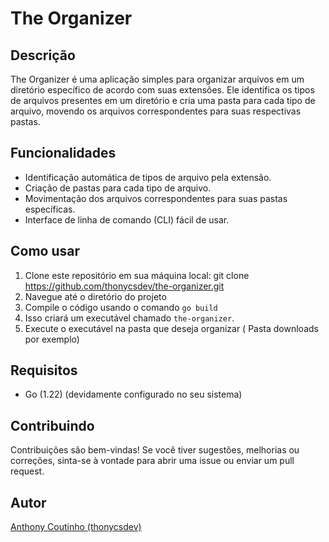 # The Organizer

## Descrição

The Organizer é uma aplicação simples para organizar arquivos em um diretório específico de acordo com suas extensões. Ele identifica os tipos de arquivos presentes em um diretório e cria uma pasta para cada tipo de arquivo, movendo os arquivos correspondentes para suas respectivas pastas.

## Funcionalidades

- Identificação automática de tipos de arquivo pela extensão.
- Criação de pastas para cada tipo de arquivo.
- Movimentação dos arquivos correspondentes para suas pastas específicas.
- Interface de linha de comando (CLI) fácil de usar.

## Como usar

1. Clone este repositório em sua máquina local: git clone https://github.com/thonycsdev/the-organizer.git
2. Navegue até o diretório do projeto
3. Compile o código usando o comando `go build`
4. Isso criará um executável chamado `the-organizer`.
4. Execute o executável na pasta que deseja organizar ( Pasta downloads por exemplo)


## Requisitos

- Go (1.22) (devidamente configurado no seu sistema)

## Contribuindo

Contribuições são bem-vindas! Se você tiver sugestões, melhorias ou correções, sinta-se à vontade para abrir uma issue ou enviar um pull request.

## Autor

[Anthony Coutinho (thonycsdev) ](https://www.thonycsdev.com.br/)
